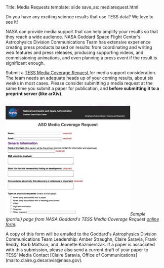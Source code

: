 Title: Media Requests
template: slide
save_as: mediarequest.html


<p>Do you have any exciting science results that use TESS data? We love to see it! </p>

<p>NASA can provide media support that can help amplify your results so that they reach a wide audience. NASA Goddard Space Flight Center's Astrophysics Division Communications Team has extensive experience creating press products based on results: from coordinating and writing web features and press releases, producing supporting videos, and commissioning animations, and even planning a press event if the result is significant enough.</p>

<p>Submit a <a href = "https://asd.gsfc.nasa.gov/media_req_tess/"> TESS Media Coverage Request </a> for media support consideration. The team needs an adequate heads up of your coming results, about six weeks in most cases. Please consider submitting a media request at the same time you submit a paper for publication, and <b>before submitting it to a preprint server (like arXiv)</b>.</p>

<br/><img class="img-responsive" style="max-width:80%;" src="images/pages/mediaform.png">*Sample (partial) page from NASA Goddard's TESS Media Coverage Request [online form](https://asd.gsfc.nasa.gov/media_req_tess/).* <br/>

<p>A copy of this form will be emailed to the Goddard's Astrophysics Division Communications Team Leadership: Amber Straughn, Claire Saravia, Frank Reddy, Barb Mattson, and Jeanette Kazmierczak. If a paper is associated with this submission, please also send a current draft of your paper to TESS' Media Contact [Claire Saravia, Office of Communications](mailto:claire.g.desaravia@nasa.gov).</p>
